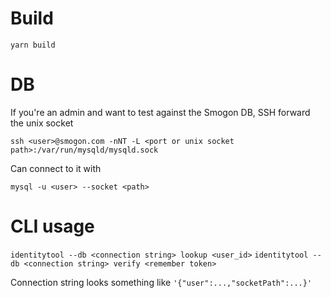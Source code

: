
Build
=====

`yarn build`

DB
==

If you're an admin and want to test against the Smogon DB, SSH forward the unix socket

`ssh <user>@smogon.com -nNT -L <port or unix socket path>:/var/run/mysqld/mysqld.sock`

Can connect to it with

`mysql -u <user> --socket <path>`

CLI usage
=========

`identitytool --db <connection string> lookup <user_id>`
`identitytool --db <connection string> verify <remember token>`

Connection string looks something like `'{"user":...,"socketPath":...}'`
